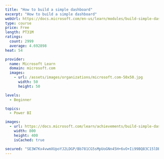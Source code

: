 ```yaml
---
title: "How to build a simple dashboard"
excerpt: "How to build a simple dashboard"
webUrl: https://docs.microsoft.com/en-us/learn/modules/build-simple-dashboard/
type: course
price: Free
length: PT31M
ratings:
  count: 2999
  average: 4.692898
heat: 54

provider:
  name: Microsoft Learn
  domain: microsoft.com
  images:
    - url: /assets/images/organizations/microsoft.com-50x50.jpg
      width: 50
      height: 50

levels:
  - Beginner

topics:
  - Power BI

images:
  - url: https://docs.microsoft.com/learn/achievements/build-simple-dashboard-social.png
    width: 800
    height: 400
    isCached: true

secured: "SE3W7Kx4vwmXUpoYJ2LDGP/Bb781CG5sMpUoGNn45H+6vO+Ii99BQ83C15lDBeE8aKyASEYtcuPMQzb47htQ9PADvC8wE/Q3khqVUNe3HtJPbGFe3+SMdB6BZvhHoZRflv3VHxQI23gBD8BnZTapyWTvhR7b3Vn3emb5CfVRO1eC/Uh6te2HFXmovdQL0pmFGMn61aCqGoEr43PhSrrabAVzLZQnX3itk0gd0YtnoixZWzSd2MWS1+0A1MaGM1Cp1rtfVMNwW4UI+qyXfTxt/dUC6hDRDsJInudvavCdeMoCV+PEDRaIs/GRA4xtzU6VlrJ2578z9WDuPp2Qce0mzT0wulj8VDg3i+CvJ+lvNC/jEg8tjC/cg7NIx14vP2ngXXpZifAqJwqzWjRthtUVytl9WmkVqvLhCzFrzuxwSZk=;4tltHqEkFCgt8CXa2DeiEg=="
---
```


